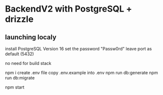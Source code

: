 # BackendV2 with PostgreSQL + drizzle

## launching localy
install PostgreSQL Version 16
set the password "Passw0rd"
leave port as default (5432)

no need for build stack

npm i
create .env file
copy .env.example into .env
npm run db:generate
npm run db:migrate

npm start
